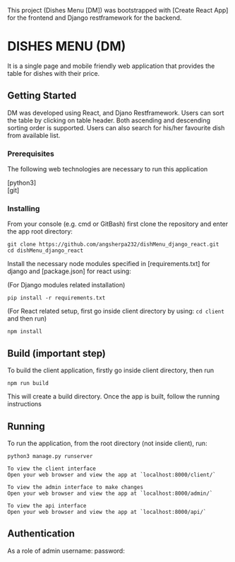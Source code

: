 This project (Dishes Menu [DM]) was bootstrapped with [Create React App] for the frontend and Django restframework for the backend.

# DISHES MENU (DM)

It is a single page and mobile friendly web application that provides the table for dishes with their price.

## Getting Started

DM was developed using React, and Djano Restframework. Users can sort the table by clicking on table header. Both ascending and descending sorting order is supported. Users can also search for his/her favourite dish from available list.

### Prerequisites

The following web technologies are necessary to run this application

[python3]<br/>
[git]

### Installing

From your console (e.g. cmd or GitBash) first clone the repository and enter the app root directory:

```
git clone https://github.com/angsherpa232/dishMenu_django_react.git
cd dishMenu_django_react
```

Install the necessary node modules specified in [requirements.txt] for django and [package.json] for react using:

(For Django modules related installation)

```
pip install -r requirements.txt
```

(For React related setup, first go inside client directory by using: `cd client` and then run)

```
npm install
```

## Build (important step)

To build the client application, firstly go inside client directory, then run

```
npm run build
```

This will create a build directory. Once the app is built, follow the running instructions

## Running

To run the application, from the root directory (not inside client), run:

```
python3 manage.py runserver
```

```
To view the client interface
Open your web browser and view the app at `localhost:8000/client/`
```

```
To view the admin interface to make changes
Open your web browser and view the app at `localhost:8000/admin/`
```

```
To view the api interface
Open your web browser and view the app at `localhost:8000/api/`
```

## Authentication

As a role of admin
username:
password:
